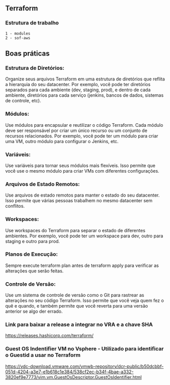 ## Terraform
### Estrutura de trabalho
```
1 - modules
2 - sof-aws
```
## Boas práticas
### Estrutura de Diretórios: 
Organize seus arquivos Terraform em uma estrutura de diretórios que reflita a hierarquia do seu datacenter. Por exemplo, você pode ter diretórios separados para cada ambiente (dev, staging, prod), e dentro de cada ambiente, diretórios para cada serviço (jenkins, bancos de dados, sistemas de controle, etc).
### Módulos: 
Use módulos para encapsular e reutilizar o código Terraform. Cada módulo deve ser responsável por criar um único recurso ou um conjunto de recursos relacionados. Por exemplo, você pode ter um módulo para criar uma VM, outro módulo para configurar o Jenkins, etc.
### Variáveis: 
Use variáveis para tornar seus módulos mais flexíveis. Isso permite que você use o mesmo módulo para criar VMs com diferentes configurações.
### Arquivos de Estado Remotos: 
Use arquivos de estado remotos para manter o estado do seu datacenter. Isso permite que várias pessoas trabalhem no mesmo datacenter sem conflitos.
### Workspaces: 
Use workspaces do Terraform para separar o estado de diferentes ambientes. Por exemplo, você pode ter um workspace para dev, outro para staging e outro para prod.
### Planos de Execução: 
Sempre execute terraform plan antes de terraform apply para verificar as alterações que serão feitas.
### Controle de Versão: 
Use um sistema de controle de versão como o Git para rastrear as alterações no seu código Terraform. Isso permite que você veja quem fez o quê e quando, e também permite que você reverta para uma versão anterior se algo der errado.
### Link para baixar a release a integrar no VRA e a chave SHA
https://releases.hashicorp.com/terraform/

### Guest OS Indentifier VM no Vsphere - Utilizado para identificar o Guestid a usar no Terraform
https://vdc-download.vmware.com/vmwb-repository/dcr-public/b50dcbbf-051d-4204-a3e7-e1b618c1e384/538cf2ec-b34f-4bae-a332-3820ef9e7773/vim.vm.GuestOsDescriptor.GuestOsIdentifier.html


